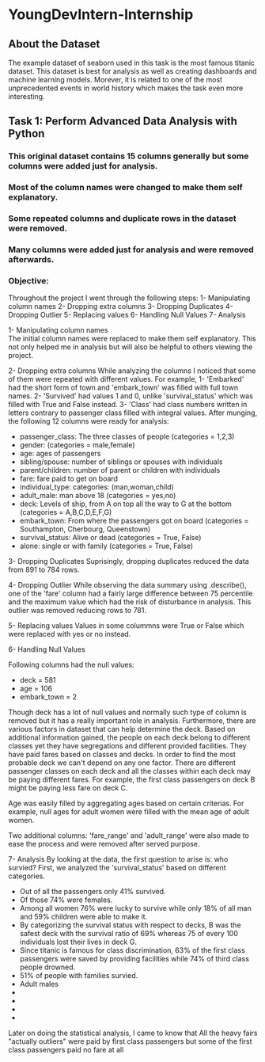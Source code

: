 # YoungDevIntern-Internship
## About the Dataset
The example dataset of seaborn used in this task is the most famous titanic dataset. This dataset is best for analysis as well as creating dashboards and machine learning models. Morever, it is related to one of the most unprecedented events in world history which makes the task even more interesting.
## Task 1: Perform Advanced Data Analysis with Python
### This original dataset contains 15 columns generally but some columns were added just for analysis.
### Most of the column names were changed to make them self explanatory.
### Some repeated columns and duplicate rows in the dataset were removed.
### Many columns were added just for analysis and were removed afterwards.

### Objective:
Throughout the project I went through the following steps:
     1- Manipulating column names
     2- Dropping extra columns
     3- Dropping Duplicates 
     4- Dropping Outlier
     5- Replacing values 
     6- Handling Null Values
     7- Analysis

1- Manipulating column names     
The initial column names were replaced to make them self explanatory. This not only helped me in analysis but will also be helpful to others viewing the project.

2- Dropping extra columns
While analyzing the columns I noticed that some of them were repeated with different values. For example, 
    1- 'Embarked' had the short form of town and 'embark_town' was filled with full town names.
    2- 'Survived' had values 1 and 0, unlike 'survival_status' which was filled with True and False instead.
    3- 'Class' had class numbers written in letters contrary to passenger class filled with integral values.
After munging, the following 12 columns were ready for analysis:
<ul><li>passenger_class:  The three classes of people (categories = 1,2,3)</li>
     <li>gender: (categories = male,female)</li>
     <li>age: ages of passengers</li>
     <li>sibling/spouse: number of siblings or spouses with individuals</li>
     <li>parent/children: number of parent or children with individuals</li>
     <li>fare: fare paid to get on board</li>
     <li>individual_type: categories: (man,woman,child)</li>
     <li>adult_male: man above 18 (categories = yes,no)</li>
     <li>deck: Levels of ship, from A on top all the way to G at the bottom (categories = A,B,C,D,E,F,G)</li>
     <li>embark_town: From where the passengers got on board (categories = Southampton, Cherbourg, Queenstown)</li>
     <li>survival_status: Alive or dead (categories = True, False)</li>
     <li>alone: single or with family (categories = True, False)</li>
</ul>

3- Dropping Duplicates 
Suprisingly, dropping duplicates reduced the data from 891 to 784 rows.

4- Dropping Outlier
While observing the data summary using .describe(), one of the 'fare' column had a fairly large difference between 75 percentile and the maximum value which had the risk of disturbance in analysis. This outlier was removed reducing rows to 781.
  
5- Replacing values 
Values in some colummns were True or False which were replaced with yes or no instead.

6- Handling Null Values
<p>Following columns had the null values:</p>
<ul>
     <li>deck = 581</li>
     <li>age = 106</li>
     <li>embark_town = 2</li>
</ul>
Though deck has a lot of null values and normally such type of column is removed but it has a really important role in analysis. Furthermore, there are various factors in dataset that can help determine the deck.
Based on additional information gained, the people on each deck belong to different classes yet they have segregations and different provided facilities.    
They have paid fares based on classes and decks. In order to find the most probable deck we can't depend on any one factor. There are different passenger classes on each deck and all the classes within each deck may be paying different fares. For example, the first class passengers on deck B might be paying less fare on deck C.

Age was easily filled by aggregating ages based on certain criterias. For example, null ages for adult women were filled with the mean age of adult women.

Two additional columns: 'fare_range' and 'adult_range' were also made to ease the process and were removed after served purpose.

7- Analysis
By looking at the data, the first question to arise is: who survied?
First, we analyzed the 'survival_status' based on different categories. 
<ul>
     <li>Out of all the passengers only 41% survived.</li>
     <li>Of those 74% were females.</li>
     <li>Among all women 76% were lucky to survive while only 18% of all man and 59% children were able to make it.</li>
     <li>By categorizing the survival status with respect to decks, B was the safest deck with the survival ratio of 69% whereas 75 of every 100 individuals lost their 
      lives in deck G.</li>
     <li>Since titanic is famous for class discrimination, 63% of the first class passengers were saved by providing facilities while 74% of third class people drowned.</li>
     <li>51% of people with families survied.</li>
     <li>Adult males </li>
     <li></li>
     <li></li>
     <li></li>
     <li></li>

</ul>
Later on doing the statistical analysis, I came to know that
All the heavy fairs "actually outliers" were paid by first class passengers but some of the first class passengers paid no fare at all







 
